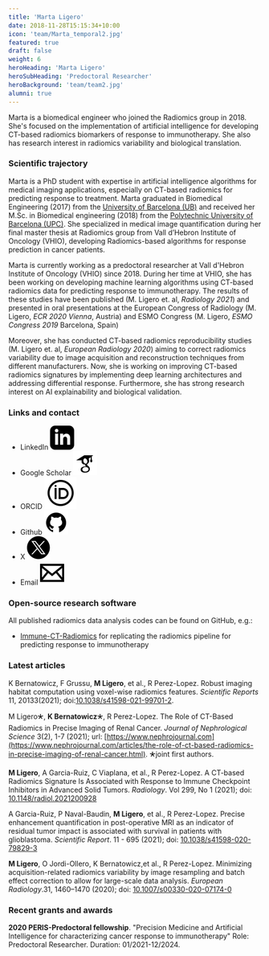 ```yaml
---
title: 'Marta Ligero'
date: 2018-11-28T15:15:34+10:00
icon: 'team/Marta_temporal2.jpg'
featured: true
draft: false
weight: 6
heroHeading: 'Marta Ligero'
heroSubHeading: 'Predoctoral Researcher'
heroBackground: 'team/team2.jpg'
alumni: true
---
```

Marta is a biomedical engineer who joined the Radiomics group in 2018. She's focused on the implementation of artificial intelligence for developing CT-based radiomics biomarkers of response to immunotherapy. She also has research interest in radiomics variability and biological translation.

### Scientific trajectory

Marta is a PhD student with expertise in artificial intelligence algorithms for medical imaging applications, especially on CT-based radiomics for predicting response to treatment.
Marta graduated in Biomedical Engineering (2017) from the [University of Barcelona (UB)](https://www.ub.edu/portal/web/medicina-ciencies-salut/grau/-/ensenyament/detallEnsenyament/4917593) and received her M.Sc. in Biomedical engineering (2018) from the [Polytechnic University of Barcelona (UPC)](https://www.ub.edu/portal/web/fisica-es/masteres-universitarios/-/ensenyament/detallEnsenyament/10243501). She specialized in medical image quantification during her final master thesis at Radiomics group from Vall d’Hebron Institute of Oncology (VHIO), developing Radiomics-based algorithms for response prediction in cancer patients.

Marta is currently working as a predoctoral researcher at Vall d'Hebron Institute of Oncology (VHIO) since 2018. During her time at VHIO, she has been working on developing machine learning algorithms using CT-based radiomics data for predicting response to immunotherapy. The results of these studies have been published (M. Ligero et. al, _Radiology 2021_) and presented in oral presentations at the European Congress of Radiology (M. Ligero, _ECR 2020 Vienna_, Austria) and ESMO Congress (M. Ligero, _ESMO Congress 2019_ Barcelona, Spain)

Moreover, she has conducted CT-based radiomics reproducibility studies (M. Ligero et. al, _European Radiology 2020_) aiming to correct radiomics variability due to image acquisition and reconstruction techniques from different manufacturers.
Now, she is working on improving CT-based radiomics signatures by implementing deep learning architectures and addressing differential response. Furthermore, she has strong research interest on AI explainability and biological validation.


### Links and contact

- LinkedIn [![profile](/social/linkedin.svg)](https://www.linkedin.com/in/martaligero)
- Google Scholar [![profile](/social/google-scholar.svg)]()
- ORCID [![profile](/social/orcid.svg)](https://orcid.org/0000-0001-9824-7316)
- Github [![profile](/social/github.svg)](https://github.com/mligerhe) 
- X [![profile](/social/x.svg)](https://twitter.com/mligerohe)
- Email [![profile](/social/mail.svg)](mailto:mligero@vhio.net)

### Open-source research software

All published radiomics data analysis codes can be found on GitHub, e.g.:

* [Immune-CT-Radiomics](https://github.com/mligerhe/Immuno-CTrad) for replicating the radiomics pipeline for predicting response to immunotherapy

### Latest articles

K Bernatowicz, F Grussu, **M Ligero**, et al., R Perez-Lopez. Robust imaging habitat computation using voxel-wise radiomics features. _Scientific Reports_ 11, 20133(2021); doi:[10.1038/s41598-021-99701-2](https://doi.org/10.1038/s41598-021-99701-2).

M Ligero&#128945;, **K Bernatowicz**&#128945;, R Perez-Lopez. The Role of CT-Based Radiomics in Precise Imaging of Renal Cancer. _Journal of Nephrological Science_ 3(2), 1-7 (2021); url: [https://www.nephrojournal.com](https://www.nephrojournal.com/articles/the-role-of-ct-based-radiomics-in-precise-imaging-of-renal-cancer.html). &#128945;joint first authors.

**M Ligero**, A Garcia-Ruiz, C Viaplana, et al., R Perez-Lopez. A CT-based Radiomics Signature Is Associated with Response to Immune Checkpoint Inhibitors in Advanced Solid Tumors. _Radiology_. Vol 299, No 1 (2021); doi: [10.1148/radiol.2021200928](https://doi.org/10.1148/radiol.2021200928)

A Garcia-Ruiz, P Naval-Baudin, **M Ligero**, et al., R Perez-Lopez. Precise enhancement quantification in post-operative MRI as an indicator of residual tumor impact is associated with survival in patients with glioblastoma. _Scientific Report_. 11 - 695 (2021); doi: [10.1038/s41598-020-79829-3](https://doi.org/10.1038/s41598-020-79829-3)

**M Ligero**, O Jordi-Ollero, K Bernatowicz,et al., R Perez-Lopez. Minimizing acquisition-related radiomics variability by image resampling and batch effect correction to allow for large-scale data analysis. _European Radiology_.31, 1460–1470 (2020); doi: [10.1007/s00330-020-07174-0](https://doi.org/10.1007/s00330-020-07174-0)


### Recent grants and awards

**2020 PERIS-Predoctoral fellowship**. "Precision Medicine and Artificial Intelligence for characterizing cancer response to immunotherapy" Role: Predoctoral Researcher. Duration: 01/2021-12/2024.
